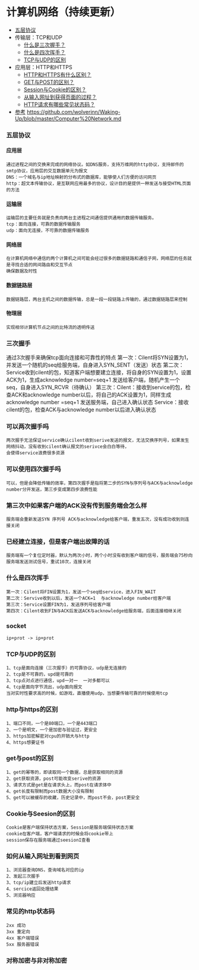 # 计算机网络（持续更新）
<!-- GFM-TOC -->
* [五层协议](#五层协议)
* 传输层：TCP和UDP
    * [什么是三次握手？](#三次握手)
    * [什么是四次挥手？](#什么是四次挥手)
    * [TCP与UDP的区别](#TCP与UDP的区别)
* 应用层：HTTP和HTTPS
    * [HTTP和HTTPS有什么区别？](#http与https的区别)
    * [GET与POST的区别？](#get与post的区别)
    * [Session与Cookie的区别？](#Cookie与Seesion的区别)
    * [从输入网址到获得页面的过程？](#如何从输入网址到看到网页)
    * [HTTP请求有哪些常见状态码？](#常见的http状态码)
* [参考](#参考)
https://github.com/wolverinn/Waking-Up/blob/master/Computer%20Network.md
<!-- GFM-TOC -->
### 五层协议
#### 应用层
    通过进程之间的交换来完成的网络协议。如DNS服务，支持万维网的http协议，支持邮件的smtp协议，应用层的交互数据单元为报文
    DNS：一个域名与ip地址映射的分布式的数据库，能够使人们方便的访问网页
    http：超文本传输协议，是互联网应用最多的协议，设计目的是提供一种发送与接受HTML页面的方法
    
#### 运输层
    运输层的主要任务就是负责向两台主进程之间通信提供通用的数据传输服务。
    tcp：面向连接，可靠的数据传输服务
    udp：面向无连接，不可靠的数据传输服务

#### 网络层
    在计算机网络中通信的两个计算机之间可能会经过很多的数据链路和通信子网，网络层的任务就是寻找合适的网间路由和交互节点
    确保数据及时性
    
#### 数据链路层
    数据链路层，两台主机之间的数据传输，总是一段一段链路上传输的，通过数据链路层来控制

#### 物理层
    实现相邻计算机节点之间的比特流的透明传送


### 三次握手
   通过3次握手来确保tcp面向连接和可靠性的特点
   第一次：Cilent将SYN设置为1，并发送一个随机的seq给服务端，自身进入SYN_SENT（发送）状态
   第二次：Service收到cilent的包，知道客户端想要建立连接，将自身的SYN设置为1，设置ACK为1，生成acknowledge number=seq+1
   发送给客户端，随机产生一个seq，自身进入SYN_RCVR（待确认）
   第三次：Cilent：接收到service的包，检查ACK和acknowledge number以后，将自己的ACK设置为1，同样生成acknowledge number
   =seq+1 发送服务端，自己进入确认状态
          Service：接收cilent的包，检查ACK与acknowledge number以后进入确认状态
          
### 可以两次握手吗
    两次握手无法保证service确认cilent收到serive发送的报文，无法交换序列号，如果发生网络抖动，没有收到cilent确认报文的serivce会白白等待，
    会使得service浪费很多资源
    
### 可以使用四次握手吗
    可以，但是会降低传输的效率，第四次握手是指将第二步的SYN与序列号与ACK与acknowledge number分开发送，第三步变成第四步浪费性能
    
### 第三次中如果客户端的ACK没有传到服务端会怎么样
    服务端会重新发送SYN 序列号 ACK与acknowledge给客户端，重发五次，没有成功收到则连接关闭

### 已经建立连接，但是客户端出故障的话
    服务端有一个复位定时器，默认为两次小时，两个小时没有收到客户端的信号，服务端会75秒向服务端发送测试信号，重试10次，连接关闭
    
### 什么是四次挥手
    第一次：Cilent将FIN设置为1，发送一个seq给service，进入FIN_WAIT
    第二次：Servive收到以后，发送一个ACK=1  与acknowledge number给客户端
    第三次：Service设置FIN为1，发送序列号给客户端
    第四次：Cilent收到FIN与ACK后发送ACK与acknowledge给服务端，后面连接相继关闭

### socket
    ip+prot -> ip+prot
    
### TCP与UDP的区别
    1、tcp是面向连接（三次握手）的可靠协议，udp是无连接的
    2、tcp是不可靠的，upd是可靠的
    3、tcp点对点进行通信，upd一对一  一对多都可以
    4、tcp是面向字节流出，udp面向报文
    当对实时性要求高的时候，如游戏，直播使用udp，当想要传输可靠的时候使用tcp
    
### http与https的区别
    1、端口不同，一个是80端口，一个是443端口
    2、一个是明文，一个是加密与验证过，更安全
    3、https加密解密对cpu的开销大与http
    4、https想要证书
    
### get与post的区别
    1、get的幂等的，即读取同一个数据，总是获取相同的资源
    2、get获取资源，post可能改变serive的资源
    3、请求方式是get是在请求头上，而post在请求体中
    4、get长度有限制而post数据大小没有限制
    5、get可以被缓存的收藏，历史记录中，而post不会，post更安全
    
### Cookie与Seesion的区别
    Cookie是客户端保持状态方案，Session是服务端保持状态方案
    cookie在客户端，客户端请求的时候会将cookie带上
    session保存在服务端通过seesionI查看

### 如何从输入网址到看到网页
    1、浏览器查询DNS，查询域名对应的ip
    2、发起三次握手
    3、tcp/ip建立后发送http请求
    4、sercice返回处理结果
    5、浏览器响应

### 常见的http状态码
    2xx 成功
    3xx 重定向
    4xx 客户端错误
    5xx 服务器错误

### 对称加密与非对称加密
    